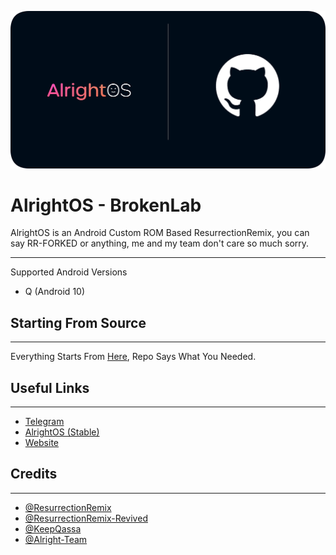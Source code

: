 ![AlrightOS](https://raw.githubusercontent.com/AlrightAndroid-Brokenlab/.github/main/profile/banner.png)

# AlrightOS - BrokenLab

AlrightOS is an Android Custom ROM Based ResurrectionRemix, you can say RR-FORKED or anything, me and my team don't care so much sorry.   

-------------------------------
Supported Android Versions

- Q (Android 10) 

## Starting From Source
---------

Everything Starts From [Here](https://github.com/AlrightAndroid-Brokenlab/platform_manifest), Repo Says What You Needed.

## Useful Links
---------
- [Telegram](https://t.me/AlrightOS)
- [AlrightOS (Stable)](https://github.com/AlrightAndroid)
- [Website](https://alrightos.xyz/)

 ## Credits
---------

- [@ResurrectionRemix](https://github.com/ResurrectionRemix)
- [@ResurrectionRemix-Revived](https://github.com/ResurrectionRemix-Revived)
- [@KeepQassa](https://github.com/KeepQassa)
- [@Alright-Team](https://github.com/Alright-Team)
